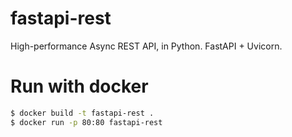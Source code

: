 # fastapi-rest
High-performance Async REST API, in Python. FastAPI + Uvicorn.

# Run with docker
```bash
$ docker build -t fastapi-rest .
$ docker run -p 80:80 fastapi-rest
```